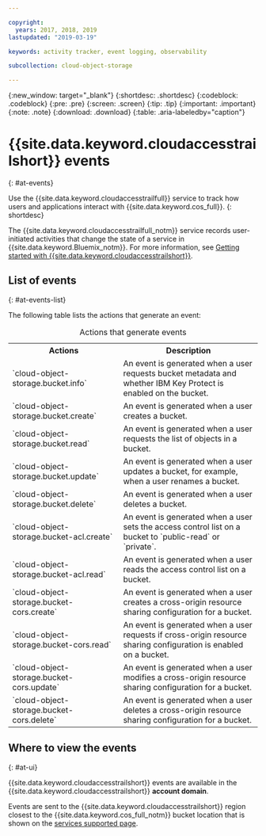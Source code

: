 ```yaml
---

copyright:
  years: 2017, 2018, 2019
lastupdated: "2019-03-19"

keywords: activity tracker, event logging, observability

subcollection: cloud-object-storage

---
```

{:new_window: target="_blank"}
{:shortdesc: .shortdesc}
{:codeblock: .codeblock}
{:pre: .pre}
{:screen: .screen}
{:tip: .tip}
{:important: .important}
{:note: .note}
{:download: .download} 
{:table: .aria-labeledby="caption"}


# {{site.data.keyword.cloudaccesstrailshort}} events
{: #at-events}

Use the {{site.data.keyword.cloudaccesstrailfull}} service to track how users and applications interact with {{site.data.keyword.cos_full}}.
{: shortdesc}

The {{site.data.keyword.cloudaccesstrailfull_notm}} service records user-initiated activities that change the state of a service in {{site.data.keyword.Bluemix_notm}}. For more information, see [Getting started with {{site.data.keyword.cloudaccesstrailshort}}](/docs/cloud-activity-tracker?topic=cloud-activity-tracker-getting-started).



## List of events
{: #at-events-list}

The following table lists the actions that generate an event:

<table>
  <caption>Actions that generate events</caption>
  <tr>
    <th>Actions</th>
	  <th>Description</th>
  </tr>
  <tr>
    <td>`cloud-object-storage.bucket.info`</td>
	  <td>An event is generated when a user requests bucket metadata and whether IBM Key Protect is enabled on the bucket.</td>
  </tr>
  <tr>
    <td>`cloud-object-storage.bucket.create`</td>
	  <td>An event is generated when a user creates a bucket.</td>
  </tr>
  <tr>
    <td>`cloud-object-storage.bucket.read`</td>
	  <td>An event is generated when a user requests the list of objects in a bucket.</td>
  </tr>
  <tr>
    <td>`cloud-object-storage.bucket.update`</td>
	  <td>An event is generated when a user updates a bucket, for example, when a user renames a bucket.</td>
  </tr>
  <tr>
    <td>`cloud-object-storage.bucket.delete`</td>
	  <td>An event is generated when a user deletes a bucket.</td>
  </tr>
  <tr>
    <td>`cloud-object-storage.bucket-acl.create`</td>
	  <td>An event is generated when a user sets the access control list on a bucket to `public-read` or `private`.</td>
  </tr>
  <tr>
    <td>`cloud-object-storage.bucket-acl.read`</td>
	  <td>An event is generated when a user reads the access control list on a bucket.</td>
  </tr>
  <tr>
    <td>`cloud-object-storage.bucket-cors.create`</td>
	  <td>An event is generated when a user creates a cross-origin resource sharing configuration for a bucket.</td>
  </tr>
  <tr>
    <td>`cloud-object-storage.bucket-cors.read`</td>
	  <td>An event is generated when a user requests if cross-origin resource sharing configuration is enabled on a bucket.</td>
  </tr>
  <tr>
    <td>`cloud-object-storage.bucket-cors.update`</td>
	  <td>An event is generated when a user modifies a cross-origin resource sharing configuration for a bucket.</td>
  </tr>
  <tr>
    <td>`cloud-object-storage.bucket-cors.delete`</td>
	  <td>An event is generated when a user deletes a cross-origin resource sharing configuration for a bucket.</td>
  </tr>
</table>



## Where to view the events
{: #at-ui}

{{site.data.keyword.cloudaccesstrailshort}} events are available in the {{site.data.keyword.cloudaccesstrailshort}} **account domain**.

Events are sent to the {{site.data.keyword.cloudaccesstrailshort}} region closest to the {{site.data.keyword.cos_full_notm}} bucket location that is shown on the [services supported page](/docs/services/cloud-object-storage/basics?topic=cloud-object-storage-service-availability#integrated-service-availability).
